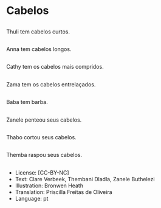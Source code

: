 # Cabelos

##
Thuli tem cabelos curtos.

##
Anna tem cabelos longos.

##
Cathy tem os cabelos mais compridos.

##
Zama tem os cabelos entrelaçados.

##
Baba tem barba.

##
Zanele penteou seus cabelos.

##
Thabo cortou seus cabelos.

##
Themba raspou seus cabelos.

##
* License: [CC-BY-NC]
* Text: Clare Verbeek, Thembani Dladla, Zanele Buthelezi
* Illustration: Bronwen Heath
* Translation: Priscilla Freitas de Oliveira
* Language: pt
